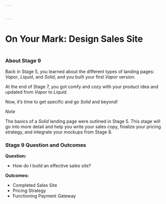 ```yaml
---


---
```


<h1 id="on-your-mark-design-sales-site">On Your Mark: Design Sales Site</h1>
<p><img src="https://s3.amazonaws.com/nugget.one/academy/sales.jpg" alt=""></p>
<h3 id="about-stage-9">About Stage 9</h3>
<p>Back in Stage 5, you learned about the different types of landing pages:  <em>Vapor</em>,  <em>Liquid</em>, and  <em>Solid</em>, and you built your first  <em>Vapor</em>  version.</p>
<p>At the end of Stage 7, you got comfy and cozy with your product idea and updated from  <em>Vapor</em>  to  <em>Liquid</em>.</p>
<p>Now, it’s time to get specific and go  <em>Solid</em>  and beyond!</p>
<p><em>Note</em></p>
<p>The basics of a  <em>Solid</em>  landing page were outlined in Stage 5. This stage will go into more detail and help you write your sales copy, finalize your pricing strategy, and integrate your mockups from Stage 8.</p>
<h3 id="stage-9-question-and-outcomes">Stage 9 Question and Outcomes</h3>
<p><strong>Question:</strong></p>
<ul>
<li>How do I build an effective sales site?</li>
</ul>
<p><strong>Outcomes:</strong></p>
<ul>
<li>Completed Sales Site</li>
<li>Pricing Strategy</li>
<li>Functioning Payment Gateway</li>
</ul>

